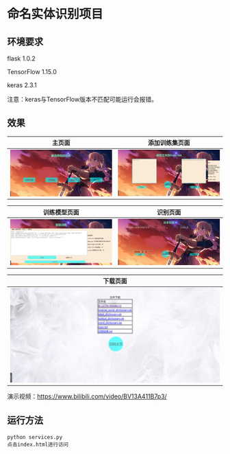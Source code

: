 # 命名实体识别项目

## 环境要求
flask 1.0.2

TensorFlow 1.15.0

keras 2.3.1

注意：keras与TensorFlow版本不匹配可能运行会报错。

## 效果
|             主页面             |           添加训练集页面           |
| :------------------------------: | :------------------------------: |
| ![IMG/index.png](IMG/index.png) | ![IMG/add.png](IMG/add.png) |

|             训练模型页面             |           识别页面           |
| :------------------------------: | :------------------------------: |
| ![IMG/train.png](IMG/train.png) | ![IMG/predit.png](IMG/predit.png) |

|             下载页面           |  
| :------------------------------: | 
| ![IMG/dpwnload.png](IMG/download.png) | 

演示视频：<https://www.bilibili.com/video/BV13A411B7p3/>

## 运行方法
```
python services.py
点击index.html进行访问
```